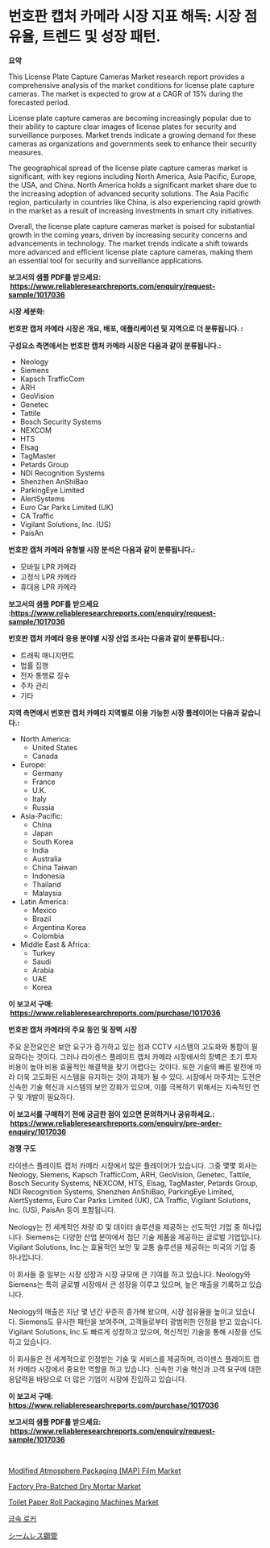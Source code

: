 <p><h1>번호판 캡처 카메라 시장 지표 해독: 시장 점유율, 트렌드 및 성장 패턴.</h1></p><p><strong>요약</strong></p>
<p><p>This License Plate Capture Cameras Market research report provides a comprehensive analysis of the market conditions for license plate capture cameras. The market is expected to grow at a CAGR of 15% during the forecasted period. </p><p>License plate capture cameras are becoming increasingly popular due to their ability to capture clear images of license plates for security and surveillance purposes. Market trends indicate a growing demand for these cameras as organizations and governments seek to enhance their security measures.</p><p>The geographical spread of the license plate capture cameras market is significant, with key regions including North America, Asia Pacific, Europe, the USA, and China. North America holds a significant market share due to the increasing adoption of advanced security solutions. The Asia Pacific region, particularly in countries like China, is also experiencing rapid growth in the market as a result of increasing investments in smart city initiatives.</p><p>Overall, the license plate capture cameras market is poised for substantial growth in the coming years, driven by increasing security concerns and advancements in technology. The market trends indicate a shift towards more advanced and efficient license plate capture cameras, making them an essential tool for security and surveillance applications.</p></p>
<p><strong>보고서의 샘플 PDF를 받으세요: &nbsp;<a href="https://www.reliableresearchreports.com/enquiry/request-sample/1017036">https://www.reliableresearchreports.com/enquiry/request-sample/1017036</a></strong></p>
<p><strong>시장 세분화:</strong></p>
<p><strong> 번호판 캡처 카메라 시장은 개요, 배포, 애플리케이션 및 지역으로 더 분류됩니다. :</strong></p>
<p><strong>구성요소 측면에서는 번호판 캡처 카메라 시장은 다음과 같이 분류됩니다.:</strong></p>
<p><ul><li>Neology</li><li>Siemens</li><li>Kapsch TrafficCom</li><li>ARH</li><li>GeoVision</li><li>Genetec</li><li>Tattile</li><li>Bosch Security Systems</li><li>NEXCOM</li><li>HTS</li><li>Elsag</li><li>TagMaster</li><li>Petards Group</li><li>NDI Recognition Systems</li><li>Shenzhen AnShiBao</li><li>ParkingEye Limited</li><li>AlertSystems</li><li>Euro Car Parks Limited (UK)</li><li>CA Traffic</li><li>Vigilant Solutions, Inc. (US)</li><li>PaisAn</li></ul></p>
<p><strong> 번호판 캡처 카메라 유형별 시장 분석은 다음과 같이 분류됩니다.:</strong></p>
<p><ul><li>모바일 LPR 카메라</li><li>고정식 LPR 카메라</li><li>휴대용 LPR 카메라</li></ul></p>
<p><strong>보고서의 샘플 PDF를 받으세요 :<a href="https://www.reliableresearchreports.com/enquiry/request-sample/1017036">https://www.reliableresearchreports.com/enquiry/request-sample/1017036</a></strong></p>
<p><strong> 번호판 캡처 카메라 응용 분야별 시장 산업 조사는 다음과 같이 분류됩니다.:</strong></p>
<p><ul><li>트래픽 매니지먼트</li><li>법률 집행</li><li>전자 통행료 징수</li><li>주차 관리</li><li>기타</li></ul></p>
<p><strong>지역 측면에서 번호판 캡처 카메라 지역별로 이용 가능한 시장 플레이어는 다음과 같습니다.:</strong></p>
<p><ul>
    <li>
        North America:
        <ul>
            <li>United States</li>
            <li>Canada</li>
        </ul>
    </li>
    <li>
        Europe:
        <ul>
            <li>Germany</li>
            <li>France</li>
            <li>U.K.</li>
            <li>Italy</li>
            <li>Russia</li>
        </ul>
    </li>
    <li>
        Asia-Pacific:
        <ul>
            <li>China</li>
            <li>Japan</li>
            <li>South Korea</li>
            <li>India</li>
            <li>Australia</li>
            <li>China Taiwan</li>
            <li>Indonesia</li>
            <li>Thailand</li>
            <li>Malaysia</li>
        </ul>
    </li>
    <li>
        Latin America:
        <ul>
            <li>Mexico</li>
            <li>Brazil</li>
            <li>Argentina Korea</li>
            <li>Colombia</li>
        </ul>
    </li>
    <li>
        Middle East & Africa:
        <ul>
            <li>Turkey</li>
            <li>Saudi</li>
            <li>Arabia</li>
            <li>UAE</li>
            <li>Korea</li>
        </ul>
    </li>
    </ul></p>
<p><strong>이 보고서 구매: &nbsp;<a href="https://www.reliableresearchreports.com/purchase/1017036">https://www.reliableresearchreports.com/purchase/1017036</a></strong></p>
<p><strong>번호판 캡처 카메라의 주요 동인 및 장벽 시장</strong></p>
<p><p>주요 운전요인은 보안 요구가 증가하고 있는 점과 CCTV 시스템의 고도화와 통합이 필요하다는 것이다. 그러나 라이센스 플레이트 캡처 카메라 시장에서의 장벽은 초기 투자 비용이 높아 비용 효율적인 해결책을 찾기 어렵다는 것이다. 또한 기술의 빠른 발전에 따라 더욱 고도화된 시스템을 유지하는 것이 과제가 될 수 있다. 시장에서 마주치는 도전은 신속한 기술 혁신과 시스템의 보안 강화가 있으며, 이를 극복하기 위해서는 지속적인 연구 및 개발이 필요하다.</p></p>
<p><strong>이 보고서를 구매하기 전에 궁금한 점이 있으면 문의하거나 공유하세요.: &nbsp;<a href="https://www.reliableresearchreports.com/enquiry/pre-order-enquiry/1017036">https://www.reliableresearchreports.com/enquiry/pre-order-enquiry/1017036</a></strong></p>
<p><strong>경쟁 구도</strong></p>
<p><p>라이센스 플레이트 캡처 카메라 시장에서 많은 플레이어가 있습니다. 그중 몇몇 회사는 Neology, Siemens, Kapsch TrafficCom, ARH, GeoVision, Genetec, Tattile, Bosch Security Systems, NEXCOM, HTS, Elsag, TagMaster, Petards Group, NDI Recognition Systems, Shenzhen AnShiBao, ParkingEye Limited, AlertSystems, Euro Car Parks Limited (UK), CA Traffic, Vigilant Solutions, Inc. (US), PaisAn 등이 포함됩니다.</p><p>Neology는 전 세계적인 차량 ID 및 데이터 솔루션을 제공하는 선도적인 기업 중 하나입니다. Siemens는 다양한 산업 분야에서 첨단 기술 제품을 제공하는 글로벌 기업입니다. Vigilant Solutions, Inc.는 효율적인 보안 및 교통 솔루션을 제공하는 미국의 기업 중 하나입니다.</p><p>이 회사들 중 일부는 시장 성장과 시장 규모에 큰 기여를 하고 있습니다. Neology와 Siemens는 특히 글로벌 시장에서 큰 성장을 이루고 있으며, 높은 매출을 기록하고 있습니다.</p><p>Neology의 매출은 지난 몇 년간 꾸준히 증가해 왔으며, 시장 점유율을 높이고 있습니다. Siemens도 유사한 패턴을 보여주며, 고객들로부터 광범위한 인정을 받고 있습니다. Vigilant Solutions, Inc.도 빠르게 성장하고 있으며, 혁신적인 기술을 통해 시장을 선도하고 있습니다.</p><p>이 회사들은 전 세계적으로 인정받는 기술 및 서비스를 제공하며, 라이센스 플레이트 캡처 카메라 시장에서 중요한 역할을 하고 있습니다. 신속한 기술 혁신과 고객 요구에 대한 응답력을 바탕으로 더 많은 기업이 시장에 진입하고 있습니다.</p></p>
<p><strong>이 보고서 구매: &nbsp; <a href="https://www.reliableresearchreports.com/purchase/1017036">https://www.reliableresearchreports.com/purchase/1017036</a></strong></p>
<p><strong>보고서의 샘플 PDF를 받으세요: &nbsp;<a href="https://www.reliableresearchreports.com/enquiry/request-sample/1017036">https://www.reliableresearchreports.com/enquiry/request-sample/1017036</a></strong><strong></strong></p>
<p>&nbsp;</p>
<p><p><a href="https://rainy-horn-d69.notion.site/Modified-Atmosphere-Packaging-MAP-Film-Market-Research-Report-Unlocks-Analysis-on-the-Market-Finan-eb25ad0da1834be488d568967aaf7e52">Modified Atmosphere Packaging (MAP) Film Market</a></p><p><a href="https://github.com/castoriffic/Market-Research-Report-List-3/blob/main/factory-pre-batched-dry-mortar-market.md">Factory Pre-Batched Dry Mortar Market</a></p><p><a href="https://woozy-pyroraptor-a1f.notion.site/Toilet-Paper-Roll-Packaging-Machines-Market-Size-Share-Trends-Analysis-Report-By-Application-Reg-337b5d07bf954b22964bb44768f09a21">Toilet Paper Roll Packaging Machines Market</a></p><p><a href="https://github.com/nuekbpymrrz5/Market-Research-Report-List-1/blob/main/5692909186102.md">금속 로커</a></p><p><a href="https://github.com/jkjreqjscoxx7/Market-Research-Report-List-1/blob/main/4523142186197.md">シームレス鋼管</a></p></p>